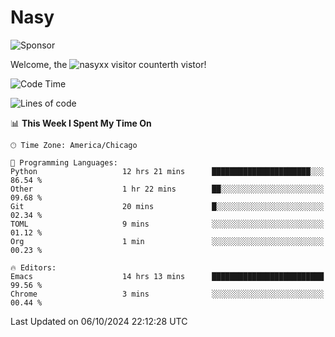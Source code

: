 # Nasy

<!--
<p align="center">
<img height="200" src="https://github-readme-stats.vercel.app/api?username=nasyxx&count_private=true&show_icons=true&theme=dracula&include_all_commits=true"/>
<img height="200" src="https://github-readme-stats.vercel.app/api/top-langs/?username=nasyxx&theme=dracula&hide=html,jupyter+notebook&count_private=true&show_icons=true"/>
</p>

  
----------------
-->

![Sponsor](https://img.shields.io/static/v1.svg?label=Sponsor&message=%E2%9D%A4&logo=GitHub&style=flat&color=pink)
 
Welcome, the ![nasyxx visitor counter](https://count.getloli.com/get/@nasyxx?theme=rule34)th vistor!
 
<!--START_SECTION:waka-->
![Code Time](http://img.shields.io/badge/Code%20Time-4%2C690%20hrs%2010%20mins-blue)

![Lines of code](https://img.shields.io/badge/From%20Hello%20World%20I%27ve%20Written-6.4%20million%20lines%20of%20code-blue)

📊 **This Week I Spent My Time On** 

```text
🕑︎ Time Zone: America/Chicago

💬 Programming Languages: 
Python                   12 hrs 21 mins      ██████████████████████░░░   86.54 % 
Other                    1 hr 22 mins        ██░░░░░░░░░░░░░░░░░░░░░░░   09.68 % 
Git                      20 mins             █░░░░░░░░░░░░░░░░░░░░░░░░   02.34 % 
TOML                     9 mins              ░░░░░░░░░░░░░░░░░░░░░░░░░   01.12 % 
Org                      1 min               ░░░░░░░░░░░░░░░░░░░░░░░░░   00.23 % 

🔥 Editors: 
Emacs                    14 hrs 13 mins      █████████████████████████   99.56 % 
Chrome                   3 mins              ░░░░░░░░░░░░░░░░░░░░░░░░░   00.44 % 
```


 Last Updated on 06/10/2024 22:12:28 UTC
<!--END_SECTION:waka-->

<!-- ![visitors](https://visitor-badge.laobi.icu/badge?page_id=nasyxx.nasyxx) -->
